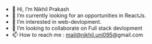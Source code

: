 - 👋 Hi, I’m Nikhil Prakash
- 🔭 I’m currently looking for an opportunities in ReactJs.
- 👀 I’m interested in web-devlopment.
- 💞️ I’m looking to collaborate on Full stack devlopment
- 📫 How to reach me : mail@nikhil.uni095@gmail.com

<!---
nikuni095/nikuni095 is a ✨ special ✨ repository because its `README.md` (this file) appears on your GitHub profile.
You can click the Preview link to take a look at your changes.
--->
